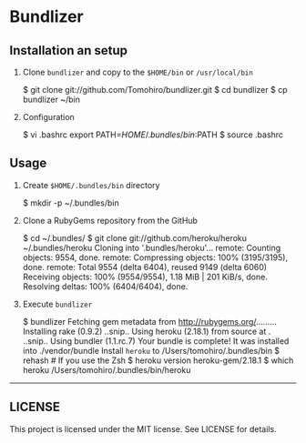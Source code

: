 Bundlizer
================================================================================


Installation an setup
--------------------------------------------------------------------------------

1. Clone `bundlizer` and copy to the `$HOME/bin` or `/usr/local/bin`

    $ git clone git://github.com/Tomohiro/bundlizer.git
    $ cd bundlizer
    $ cp bundlizer ~/bin


2. Configuration

    $ vi .bashrc
    export PATH=$HOME/.bundles/bin:$PATH
    $ source .bashrc


Usage
--------------------------------------------------------------------------------

1. Create `$HOME/.bundles/bin` directory

    $ mkdir -p ~/.bundles/bin

2. Clone a RubyGems repository from the GitHub

    $ cd ~/.bundles/
    $ git clone git://github.com/heroku/heroku ~/.bundles/heroku
    Cloning into '.bundles/heroku'...
    remote: Counting objects: 9554, done.
    remote: Compressing objects: 100% (3195/3195), done.
    remote: Total 9554 (delta 6404), reused 9149 (delta 6060)
    Receiving objects: 100% (9554/9554), 1.18 MiB | 201 KiB/s, done.
    Resolving deltas: 100% (6404/6404), done.

3. Execute `bundlizer`

    $ bundlizer
    Fetching gem metadata from http://rubygems.org/.........
    Installing rake (0.9.2) 
    ..snip..
    Using heroku (2.18.1) from source at . 
    ..snip..
    Using bundler (1.1.rc.7) 
    Your bundle is complete! It was installed into ./vendor/bundle
    Install `heroku` to /Users/tomohiro/.bundles/bin
    $ rehash # If you use the Zsh
    $ heroku version
    heroku-gem/2.18.1
    $ which heroku
    /Users/tomohiro/.bundles/bin/heroku


---

LICENSE
--------------------------------------------------------------------------------

This project is licensed under the MIT license.
See LICENSE for details.
